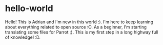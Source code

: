 # hello-world
Hello! This is Adrian and I'm new in this world :). 
I'm here to keep learning about everything related to open source :O. 
As a beginner, I'm starting translating some files for Parrot ;). 
This is my first step in a long highway full of knowledge! :D. 
